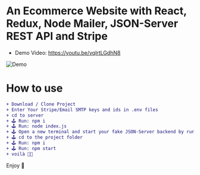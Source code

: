 # An Ecommerce Website with React, Redux, Node Mailer, JSON-Server REST API and Stripe

+ Demo Video: https://youtu.be/vqlrtLGdhN8

![Demo](https://github.com/mojtabamoradli/React-Redux-NodeMailer-JSONServer-Stripe-Ecommerce/blob/main/Cover.png?raw=true "Demo")


# How to use
```diff
+ Download / Clone Project
+ Enter Your Stripe/Email SMTP keys and ids in .env files
+ cd to server
+ 🕹 Run: npm i
+ 🕹 Run: node index.js
+ 🕹 Open a new terminal and start your fake JSON-Server backend by running: npx json-server db.json --port 3001
+ 🕹 cd to the project folder
+ 🕹 Run: npm i
+ 🕹 Run: npm start
+ voilà 🤌🏼
```

Enjoy 🚀
